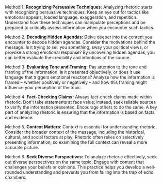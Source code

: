 Method 1. **Recognizing Persuasive Techniques:**
Analyzing rhetoric starts with recognizing persuasive techniques. Keep an eye out for tactics like emotional appeals, loaded language, exaggeration, and repetition. Understand how these techniques can manipulate perceptions and be prepared to critically assess information when you encounter such tactics.

Method 2. **Decoding Hidden Agendas:**
Delve deeper into the content you encounter to decode hidden agendas. Consider the motivations behind the message. Is it trying to sell you something, sway your political views, or provoke a strong emotional response? By uncovering hidden agendas, you can better evaluate the credibility and intentions of the source.

Method 3. **Evaluating Tone and Framing:**
Pay attention to the tone and framing of the information. Is it presented objectively, or does it use language that triggers emotional reactions? Analyze how the information is framed – whether positively or negatively – and how this framing might influence your perception of the topic.

Method 4. **Fact-Checking Claims:**
Always fact-check claims made within rhetoric. Don't take statements at face value; instead, seek reliable sources to verify the information presented. Encourage others to do the same. A key part of analyzing rhetoric is ensuring that the information is based on facts and evidence.

Method 5. **Context Matters:**
Context is essential for understanding rhetoric. Consider the broader context of the message, including the historical, cultural, and social factors at play. Rhetoric often relies on selectively presenting information, so examining the full context can reveal a more accurate picture.

Method 6. **Seek Diverse Perspectives:**
To analyze rhetoric effectively, seek out diverse perspectives on the same topic. Engage with content that challenges your beliefs or opinions. This practice helps you develop a well-rounded understanding and prevents you from falling into the trap of echo chambers.
